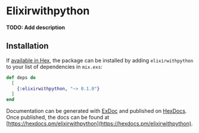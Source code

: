 # Elixirwithpython

**TODO: Add description**

## Installation

If [available in Hex](https://hex.pm/docs/publish), the package can be installed
by adding `elixirwithpython` to your list of dependencies in `mix.exs`:

```elixir
def deps do
  [
    {:elixirwithpython, "~> 0.1.0"}
  ]
end
```

Documentation can be generated with [ExDoc](https://github.com/elixir-lang/ex_doc)
and published on [HexDocs](https://hexdocs.pm). Once published, the docs can
be found at [https://hexdocs.pm/elixirwithpython](https://hexdocs.pm/elixirwithpython).

